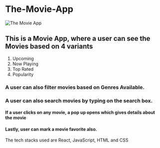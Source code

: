 # The-Movie-App
![The Movie App](https://github.com/abdurrahman6489/The-Movie-App/assets/120268868/5125bdc6-c5e4-4ffb-b152-b35a4a950122)
## This is a Movie App, where a user can see the Movies based on 4 variants
1. Upcoming
2. Now Playing
3. Top Rated
4. Popularity
### A user can also filter movies based on Genres Available.
### A user can also search movies by typing on the search box.
#### If a user clicks on any movie, a pop up opens which gives details about the movie
#### Lastly, user can mark a movie favorite also.

The tech stacks used are React, JavaScript, HTML and CSS
